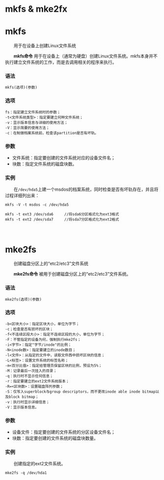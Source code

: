 # mkfs & mke2fx

# mkfs

　　用于在设备上创建Linux文件系统

　　**mkfs命令** 用于在设备上（通常为硬盘）创建Linux文件系统。mkfs本身并不执行建立文件系统的工作，而是去调用相关的程序来执行。

### 语法

```
mkfs(选项)(参数)
```

### 选项

```
fs：指定建立文件系统时的参数；
-t<文件系统类型>：指定要建立何种文件系统；
-v：显示版本信息与详细的使用方法；
-V：显示简要的使用方法；
-c：在制做档案系统前，检查该partition是否有坏轨。
```

### 参数

* 文件系统：指定要创建的文件系统对应的设备文件名；
* 块数：指定文件系统的磁盘块数。

### 实例

　　在`/dev/hda5`​上建一个msdos的档案系统，同时检查是否有坏轨存在，并且将过程详细列出来：

```
mkfs -V -t msdos -c /dev/hda5

mkfs -t ext3 /dev/sda6     //将sda6分区格式化为ext3格式
mkfs -t ext2 /dev/sda7     //将sda7分区格式化为ext2格式
```

　　‍

# **mke2fs**

　　创建磁盘分区上的“etc2/etc3”文件系统

　　**mke2fs命令** 被用于创建磁盘分区上的“etc2/etc3”文件系统。

### 语法

```
mke2fs(选项)(参数)
```

### 选项

```
-b<区块大小>：指定区块大小，单位为字节；
-c；检查是否有损坏的区块；
-f<不连续区段大小>：指定不连续区段的大小，单位为字节；
-F：不管指定的设备为何，强制执行mke2fs；
-i<字节>：指定"字节/inode"的比例；
-N<inode数>：指定要建立的inode数目；
-l<文件>：从指定的文件中，读取文件西中损坏区块的信息；
-L<标签>：设置文件系统的标签名称；
-m<百分比值>：指定给管理员保留区块的比例，预设为5%；
-M：记录最后一次挂入的目录；
-q：执行时不显示任何信息；
-r：指定要建立的ext2文件系统版本；
-R=<区块数>：设置磁盘阵列参数；
-S：仅写入superblock与group descriptors，而不更改inode able inode bitmap以及block bitmap；
-v：执行时显示详细信息；
-V：显示版本信息。
```

### 参数

* 设备文件：指定要创建的文件系统的分区设备文件名；
* 块数：指定要创建的文件系统的磁盘块数量。

### 实例

　　创建指定的ext2文件系统。

```
mke2fs -q /dev/hda1
```
